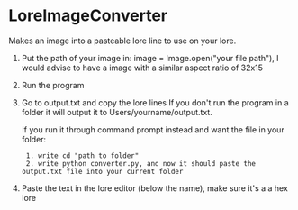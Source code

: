 # LoreImageConverter
Makes an image into a pasteable lore line to use on your lore.

1. Put the path of your image in: image = Image.open("your file path"), I would advise to have a image with a similar aspect ratio of 32x15
2. Run the program
3. Go to output.txt and copy the lore lines
    If you don't run the program in a folder it will output it to Users/yourname/output.txt.
   
    If you run it through command prompt instead and want the file in your folder:
   
        1. write cd "path to folder"
        2. write python converter.py, and now it should paste the output.txt file into your current folder
5. Paste the text in the lore editor (below the name), make sure it's a a hex lore
